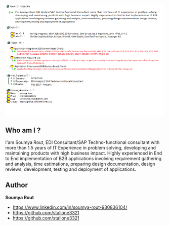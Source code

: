 ![Screenshot](/Screenshot.png?raw=true "Screenshot")

## Who am  I ?
I'am Soumya Rout, EDI Consultant/SAP Techno-functional consultant with more than 1.5 years of IT Experience in problem solving, developing and maintaining products with high business impact.
Highly experienced in End to End implementation of B2B applications involving requirement gathering and analysis, time estimations, preparing design documentation, design reviews, development, testing and deployment of applications.



## Author

**Soumya Rout**

- <https://www.linkedin.com/in/soumya-rout-930836104/>
- <https://github.com/stallone3321>
- <https://github.com/stallone3321>
